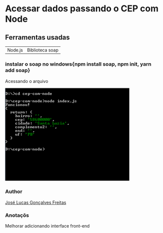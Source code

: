 <h1><b>Acessar dados passando o CEP com Node</b></h1>

<h2>Ferramentas usadas</h2>
<table>
  <tr>
    <td>Node.js</td>
    <td>Biblioteca soap</td>
  </tr>
</table>

<h3>instalar o soap no windows{npm install soap, npm init, yarn add soap}</h3>


<p>Acessando o arquivo</p>

![screenshot](cmd.png)

<h3>Author</h3>
<a href="https://www.instagram.com/jlucasgf/?hl=pt-br">José Lucas Gonçalves Freitas</a>

<h3>Anotaçõs</h3>
<p>Melhorar adicionando interface front-end</p>
